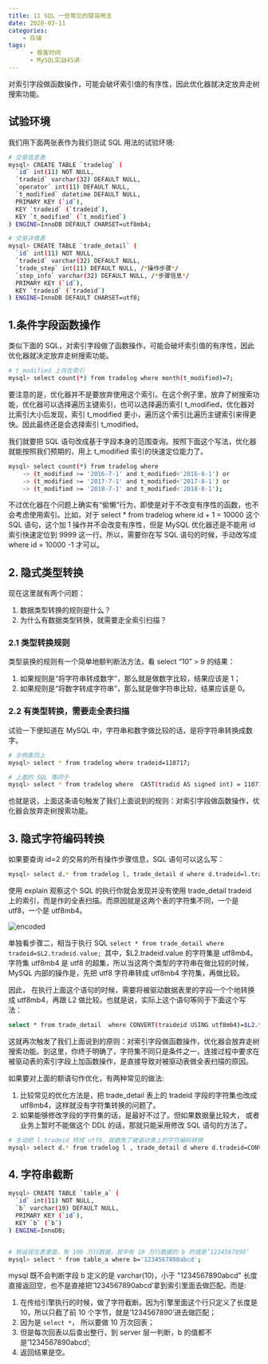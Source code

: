```yaml
---
title: 11 SQL 一些常见的错误用法
date: 2020-03-11
categories:
    - 存储
tags:
	  - 极客时间
	  - MySQL实战45讲
---
```


对索引字段做函数操作，可能会破坏索引值的有序性，因此优化器就决定放弃走树搜索功能。

<!-- more -->

## 试验环境
我们用下面两张表作为我们测试 SQL 用法的试验环境:

```bash
# 交易信息表
mysql> CREATE TABLE `tradelog` (
  `id` int(11) NOT NULL,
  `tradeid` varchar(32) DEFAULT NULL,
  `operator` int(11) DEFAULT NULL,
  `t_modified` datetime DEFAULT NULL,
  PRIMARY KEY (`id`),
  KEY `tradeid` (`tradeid`),
  KEY `t_modified` (`t_modified`)
) ENGINE=InnoDB DEFAULT CHARSET=utf8mb4;

# 交易详情表
mysql> CREATE TABLE `trade_detail` (
  `id` int(11) NOT NULL,
  `tradeid` varchar(32) DEFAULT NULL,
  `trade_step` int(11) DEFAULT NULL, /*操作步骤*/
  `step_info` varchar(32) DEFAULT NULL, /*步骤信息*/
  PRIMARY KEY (`id`),
  KEY `tradeid` (`tradeid`)
) ENGINE=InnoDB DEFAULT CHARSET=utf8;
```


## 1.条件字段函数操作
类似下面的 SQL，对索引字段做了函数操作，可能会破坏索引值的有序性，因此优化器就决定放弃走树搜索功能。

```bash
# t_modified 上存在索引
mysql> select count(*) from tradelog where month(t_modified)=7;
```

要注意的是，优化器并不是要放弃使用这个索引。在这个例子里，放弃了树搜索功能，优化器可以选择遍历主键索引，也可以选择遍历索引 t_modified，优化器对比索引大小后发现，索引 t_modified 更小，遍历这个索引比遍历主键索引来得更快。因此最终还是会选择索引 t_modified。

我们就要把 SQL 语句改成基于字段本身的范围查询。按照下面这个写法，优化器就能按照我们预期的，用上 t_modified 索引的快速定位能力了。

```bash
mysql> select count(*) from tradelog where
    -> (t_modified >= '2016-7-1' and t_modified<'2016-8-1') or
    -> (t_modified >= '2017-7-1' and t_modified<'2017-8-1') or 
    -> (t_modified >= '2018-7-1' and t_modified<'2018-8-1');
```

不过优化器在个问题上确实有“偷懒”行为，即使是对于不改变有序性的函数，也不会考虑使用索引。比如，对于 select * from tradelog where id + 1 = 10000 这个 SQL 语句，这个加 1 操作并不会改变有序性，但是 MySQL 优化器还是不能用 id 索引快速定位到 9999 这一行。所以，需要你在写 SQL 语句的时候，手动改写成 where id = 10000 -1 才可以。

## 2. 隐式类型转换
现在这里就有两个问题：
1. 数据类型转换的规则是什么？
2. 为什么有数据类型转换，就需要走全索引扫描？

### 2.1 类型转换规则
类型装换的规则有一个简单地额判断法方法，看 select “10” > 9 的结果：
1. 如果规则是“将字符串转成数字”，那么就是做数字比较，结果应该是 1；
2. 如果规则是“将数字转成字符串”，那么就是做字符串比较，结果应该是 0。


### 2.2 有类型转换，需要走全表扫描
试验一下便知道在 MySQL 中，字符串和数字做比较的话，是将字符串转换成数字。

```bash
# 示例表同上
mysql> select * from tradelog where tradeid=110717;

# 上面的 SQL 等同于
mysql> select * from tradelog where  CAST(tradid AS signed int) = 110717;
```

也就是说，上面这条语句触发了我们上面说到的规则：对索引字段做函数操作，优化器会放弃走树搜索功能。

## 3. 隐式字符编码转换
如果要查询 id=2 的交易的所有操作步骤信息，SQL 语句可以这么写：
```bash
mysql> select d.* from tradelog l, trade_detail d where d.tradeid=l.tradeid and l.id=2; /*语句Q1*/
```

使用 explain 观察这个 SQL 的执行你就会发现并没有使用 trade_detail tradeid 上的索引，而是作的全表扫描。而原因就是这两个表的字符集不同，一个是 utf8，一个是 utf8mb4。

![encoded](/images/mysql/MySQL45讲/encoded.png)

单独看步骤二，相当于执行 SQL `select * from trade_detail where tradeid=$L2.tradeid.value; `其中，$L2.tradeid.value 的字符集是 utf8mb4。字符集 utf8mb4 是 utf8 的超集，所以当这两个类型的字符串在做比较的时候，MySQL 内部的操作是，先把 utf8 字符串转成 utf8mb4 字符集，再做比较。

因此， 在执行上面这个语句的时候，需要将被驱动数据表里的字段一个个地转换成 utf8mb4，再跟 L2 做比较。也就是说，实际上这个语句等同于下面这个写法：

```bash
select * from trade_detail  where CONVERT(traideid USING utf8mb4)=$L2.tradeid.value; 
```

这就再次触发了我们上面说到的原则：对索引字段做函数操作，优化器会放弃走树搜索功能。到这里，你终于明确了，字符集不同只是条件之一，连接过程中要求在被驱动表的索引字段上加函数操作，是直接导致对被驱动表做全表扫描的原因。

如果要对上面的额语句作优化，有两种常见的做法:
1. 比较常见的优化方法是，把 trade_detail 表上的 tradeid 字段的字符集也改成 utf8mb4，这样就没有字符集转换的问题了。
2. 如果能够修改字段的字符集的话，是最好不过了。但如果数据量比较大， 或者业务上暂时不能做这个 DDL 的话，那就只能采用修改 SQL 语句的方法了。

```bash
# 主动把 l.tradeid 转成 utf8，就避免了被驱动表上的字符编码转换
mysql> select d.* from tradelog l , trade_detail d where d.tradeid=CONVERT(l.tradeid USING utf8) and l.id=2; 
```

## 4. 字符串截断
```bash
mysql> CREATE TABLE `table_a` (
  `id` int(11) NOT NULL,
  `b` varchar(10) DEFAULT NULL,
  PRIMARY KEY (`id`),
  KEY `b` (`b`)
) ENGINE=InnoDB;


# 假设现在表里面，有 100 万行数据，其中有 10 万行数据的 b 的值是’1234567890’
mysql> select * from table_a where b='1234567890abcd';
```
mysql 既不会判断字段 b 定义的是 varchar(10)，小于 "1234567890abcd" 长度直接返回空，也不是直接把’1234567890abcd’拿到索引里面去做匹配。而是:
1. 在传给引擎执行的时候，做了字符截断。因为引擎里面这个行只定义了长度是 10，所以只截了前 10 个字节，就是’1234567890’进去做匹配；
2. 因为是 `select *`， 所以要做 10 万次回表；
3. 但是每次回表以后查出整行，到 server 层一判断，b 的值都不是’1234567890abcd’;
4. 返回结果是空。

